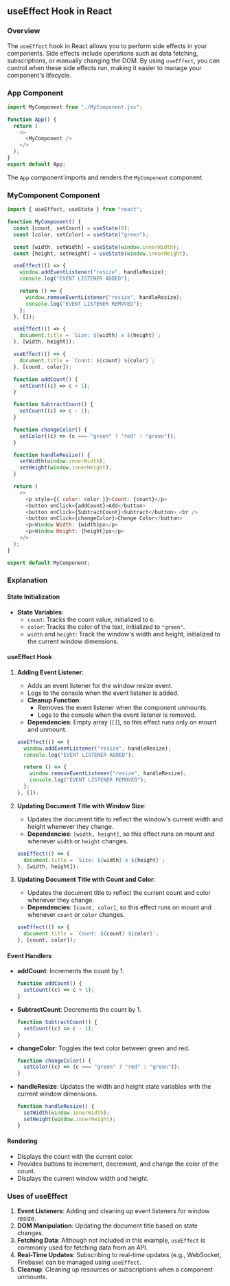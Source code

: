 ## useEffect Hook in React

### Overview

The `useEffect` hook in React allows you to perform side effects in your components. Side effects include operations such as data fetching, subscriptions, or manually changing the DOM. By using `useEffect`, you can control when these side effects run, making it easier to manage your component's lifecycle.

### App Component

```javascript
import MyComponent from "./MyComponent.jsx";

function App() {
  return (
    <>
      <MyComponent />
    </>
  );
}
export default App;
```

The `App` component imports and renders the `MyComponent` component.

### MyComponent Component

```javascript
import { useEffect, useState } from "react";

function MyComponent() {
  const [count, setCount] = useState(0);
  const [color, setColor] = useState("green");

  const [width, setWidth] = useState(window.innerWidth);
  const [height, setHeight] = useState(window.innerHeight);

  useEffect(() => {
    window.addEventListener("resize", handleResize);
    console.log("EVENT LISTENER ADDED");

    return () => {
      window.removeEventListener("resize", handleResize);
      console.log("EVENT LISTENER REMOVED");
    };
  }, []);

  useEffect(() => {
    document.title = `Size: ${width} x ${height}`;
  }, [width, height]);

  useEffect(() => {
    document.title = `Count: ${count} ${color}`;
  }, [count, color]);

  function addCount() {
    setCount((c) => c + 1);
  }

  function SubtractCount() {
    setCount((c) => c - 1);
  }

  function changeColor() {
    setColor((c) => (c === "green" ? "red" : "green"));
  }

  function handleResize() {
    setWidth(window.innerWidth);
    setHeight(window.innerHeight);
  }

  return (
    <>
      <p style={{ color: color }}>Count: {count}</p>
      <button onClick={addCount}>Add</button>
      <button onClick={SubtractCount}>Subtract</button> <br />
      <button onClick={changeColor}>Change Color</button>
      <p>Window Width: {width}px</p>
      <p>Window Height: {height}px</p>
    </>
  );
}

export default MyComponent;
```

### Explanation

#### State Initialization

- **State Variables**:
  - `count`: Tracks the count value, initialized to `0`.
  - `color`: Tracks the color of the text, initialized to `"green"`.
  - `width` and `height`: Track the window's width and height, initialized to the current window dimensions.

#### useEffect Hook

1. **Adding Event Listener**:
   - Adds an event listener for the window resize event.
   - Logs to the console when the event listener is added.
   - **Cleanup Function**:
     - Removes the event listener when the component unmounts.
     - Logs to the console when the event listener is removed.
   - **Dependencies**: Empty array (`[]`), so this effect runs only on mount and unmount.

   ```javascript
   useEffect(() => {
     window.addEventListener("resize", handleResize);
     console.log("EVENT LISTENER ADDED");

     return () => {
       window.removeEventListener("resize", handleResize);
       console.log("EVENT LISTENER REMOVED");
     };
   }, []);
   ```

2. **Updating Document Title with Window Size**:
   - Updates the document title to reflect the window's current width and height whenever they change.
   - **Dependencies**: `[width, height]`, so this effect runs on mount and whenever `width` or `height` changes.

   ```javascript
   useEffect(() => {
     document.title = `Size: ${width} x ${height}`;
   }, [width, height]);
   ```

3. **Updating Document Title with Count and Color**:
   - Updates the document title to reflect the current count and color whenever they change.
   - **Dependencies**: `[count, color]`, so this effect runs on mount and whenever `count` or `color` changes.

   ```javascript
   useEffect(() => {
     document.title = `Count: ${count} ${color}`;
   }, [count, color]);
   ```

#### Event Handlers

- **addCount**: Increments the count by 1.
  ```javascript
  function addCount() {
    setCount((c) => c + 1);
  }
  ```

- **SubtractCount**: Decrements the count by 1.
  ```javascript
  function SubtractCount() {
    setCount((c) => c - 1);
  }
  ```

- **changeColor**: Toggles the text color between green and red.
  ```javascript
  function changeColor() {
    setColor((c) => (c === "green" ? "red" : "green"));
  }
  ```

- **handleResize**: Updates the width and height state variables with the current window dimensions.
  ```javascript
  function handleResize() {
    setWidth(window.innerWidth);
    setHeight(window.innerHeight);
  }
  ```

#### Rendering

- Displays the count with the current color.
- Provides buttons to increment, decrement, and change the color of the count.
- Displays the current window width and height.

### Uses of useEffect

1. **Event Listeners**: Adding and cleaning up event listeners for window resize.
2. **DOM Manipulation**: Updating the document title based on state changes.
3. **Fetching Data**: Although not included in this example, `useEffect` is commonly used for fetching data from an API.
4. **Real-Time Updates**: Subscribing to real-time updates (e.g., WebSocket, Firebase) can be managed using `useEffect`.
5. **Cleanup**: Cleaning up resources or subscriptions when a component unmounts.